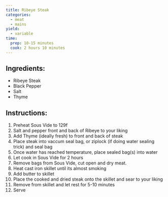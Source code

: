 ```yaml
---
title: Ribeye Steak
categories:
  - meat
  - mains
yield:
  - variable
time:  
  prep: 10-15 minutes
  cook: 2 hours 10 minutes
---
```


## Ingredients:
* Ribeye Steak
* Black Pepper
* Salt
* Thyme

## Instructions:
1. Preheat Sous Vide to 129f
2. Salt and pepper front and back of Ribeye to your liking
3. Add Thyme (ideally fresh) to front and back of steak
4. Place steak into vaccum seal bag, or ziplock (if doing water sealing trick) and seal bag
5. Once water has reached temperature, place sealed bag(s) into water
6. Let cook in Sous Vide for 2 hours
7. Remove bags from Sous Vide, cut open and dry meat.
8. Heat cast iron skillet until its almost smoking
9. Add butter to skillet
10. Place the cooked and dried steak onto the skillet and sear to your liking
11. Remove from skillet and let rest for 5-10 minutes
12. Serve
